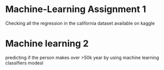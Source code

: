 # Machine-Learning Assignment 1
Checking all the regression in the california dataset available on kaggle


# Machine learning 2

predicting if the person makes over >50k year by using machine learning classifiers modesl
